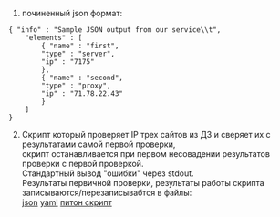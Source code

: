 1. починенный json формат:  
```
{ "info" : "Sample JSON output from our service\\t",
    "elements" : [
        { "name" : "first",
        "type" : "server",
        "ip" : "7175" 
        },
        { "name" : "second",
        "type" : "proxy",
        "ip" : "71.78.22.43"
        }
    ]
}
```
  
2. Cкрипт который проверяет IP трех сайтов из ДЗ и сверяет их с результатами самой первой проверки,  
скрипт останавливается при первом несовадении результатов проверки с первой проверкой.  
Стандартный вывод "ошибки" через stdout.  
Результаты первичной проверки, результаты работы скрипта записываются/перезаписывабтся в файлы:   
[json](https://github.com/Serg2123/devops-netology/blob/main/host_for_tests.json)
[yaml](https://github.com/Serg2123/devops-netology/blob/main/host_for_tests.yaml)
[питон скрипт](https://github.com/Serg2123/devops-netology/blob/main/test_json.py)  
 